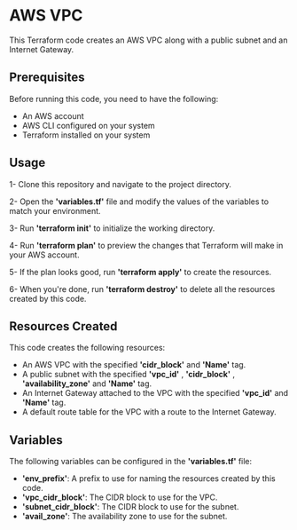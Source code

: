 # AWS VPC

This Terraform code creates an AWS VPC along with a public subnet and an Internet Gateway.

## Prerequisites

Before running this code, you need to have the following:

-    An AWS account
-    AWS CLI configured on your system
-    Terraform installed on your system

## Usage

1-    Clone this repository and navigate to the project directory.

2-    Open the **'variables.tf'** file and modify the values of the variables to match your environment.

3-    Run **'terraform init'** to initialize the working directory.

4-    Run **'terraform plan'** to preview the changes that Terraform will make in your AWS account.

5-    If the plan looks good, run **'terraform apply'** to create the resources.

6-    When you're done, run **'terraform destroy'** to delete all the resources created by this code.

## Resources Created

This code creates the following resources:

-    An AWS VPC with the specified **'cidr_block'** and **'Name'** tag.
-    A public subnet with the specified **'vpc_id'** , **'cidr_block'** , **'availability_zone'** and **'Name'** tag.
-    An Internet Gateway attached to the VPC with the specified **'vpc_id'** and **'Name'** tag.
-    A default route table for the VPC with a route to the Internet Gateway.


## Variables

The following variables can be configured in the **'variables.tf'** file:

-    **'env_prefix'**: A prefix to use for naming the resources created by this code.
-    **'vpc_cidr_block'**: The CIDR block to use for the VPC.
-    **'subnet_cidr_block'**: The CIDR block to use for the subnet.
-    **'avail_zone'**: The availability zone to use for the subnet.











